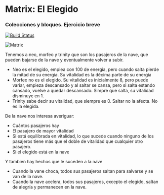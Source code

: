 #  Matrix: El Elegido

### Colecciones y bloques. Ejercicio breve 

[![Build Status](https://github.com/wollok/ColeccionesMatrixElElegido/actions/workflows/ci.yml/badge.svg)](https://github.com/wollok/ColeccionesMatrixElElegido/actions/workflows/ci.yml)

![Matrix](matrix-1.png)

Tenemos a neo, morfeo y trinity que son los pasajeros de la nave, que pueden bajarse de la nave y eventualmente volver a subir. 
* Neo es el elegido, empiea con 100 de energia, pero cuando salta pierde la mitad de su energia. Su vitalidad es la décima parte de su energía
* Morfeo no es el elegido. Su vitalidad es inicialmente 8, pero puede variar, empieza descansado y al saltar se cansa, pero si salta estando cansado, vuelve a quedar descansado. Simpre que salta, su vitalidad disminuye en 1. 
* Trinity sabe decir su vitalidad, que siempre es 0. Saltar no la afecta. No es la elegida.

De la nave nos interesa averiguar: 
* Cuántos pasajeros hay
* El pasajero de mayor vitalidad
* Si está equilibrada en vitalidad, lo que sucede cuando ninguno de los pasajeros tiene más que el doble de vitalidad que cualquier otro pasajero.
* Si el elegido está en la nave 

Y tambien hay hechos que le suceden a la nave
* Cuando la vane choca, todos sus pasajeros saltan para salvarse y se van de la nave. 
* Cuando la nave acelera, todos sus pasajeros, excepto el elegido, saltan de alegría y permanecen en la nave.	
